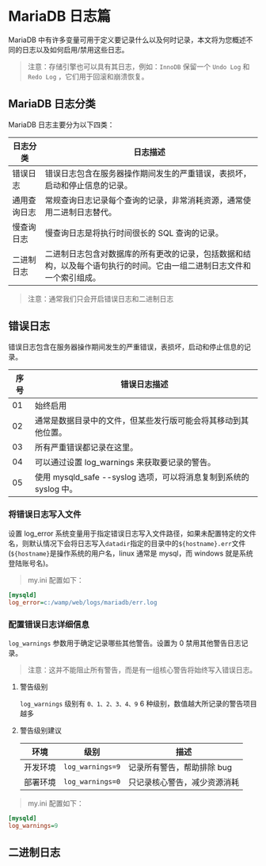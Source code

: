 # MariaDB 日志篇

MariaDB 中有许多变量可用于定义要记录什么以及何时记录，本文将为您概述不同的日志以及如何启用/禁用这些日志。

> 注意：存储引擎也可以具有其日志，例如：`InnoDB` 保留一个 `Undo Log` 和 `Redo Log` ，它们用于回滚和崩溃恢复。

## MariaDB 日志分类

MariaDB 日志主要分为以下四类：

| 日志分类     | 日志描述                                                                                                               |
| ------------ | ---------------------------------------------------------------------------------------------------------------------- |
| 错误日志     | 错误日志包含在服务器操作期间发生的严重错误，表损坏，启动和停止信息的记录。                                             |
| 通用查询日志 | 常规查询日志记录每个查询的记录，非常消耗资源，通常使用二进制日志替代。                                                 |
| 慢查询日志   | 慢查询日志是将执行时间很长的 SQL 查询的记录。                                                                          |
| 二进制日志   | 二进制日志包含对数据库的所有更改的记录，包括数据和结构，以及每个语句执行的时间。它由一组二进制日志文件和一个索引组成。 |

> 注意：通常我们只会开启错误日志和二进制日志

## 错误日志

错误日志包含在服务器操作期间发生的严重错误，表损坏，启动和停止信息的记录。

| 序号 | 错误日志描述                                                       |
| ---- | ------------------------------------------------------------------ |
| 01   | 始终启用                                                           |
| 02   | 通常是数据目录中的文件，但某些发行版可能会将其移动到其他位置。     |
| 03   | 所有严重错误都记录在这里。                                         |
| 04   | 可以通过设置 log_warnings 来获取要记录的警告。                     |
| 05   | 使用 mysqld_safe --syslog 选项，可以将消息复制到系统的 syslog 中。 |

### 将错误日志写入文件

设置 log_error 系统变量用于指定错误日志写入文件路径，如果未配置特定的文件名，则默认情况下会将日志写入`datadir`指定的目录中的`${hostname}.err`文件(`${hostname}`是操作系统的用户名，linux 通常是 mysql，而 windows 就是系统登陆账号名)。

> my.ini 配置如下：

```ini
[mysqld]
log_error=c:/wamp/web/logs/mariadb/err.log
```

### 配置错误日志详细信息

`log_warnings` 参数用于确定记录哪些其他警告。设置为 0 禁用其他警告日志记录。

> 注意：这并不能阻止所有警告，而是有一组核心警告将始终写入错误日志。

1. 警告级别

   `log_warnings` 级别有 `0、1、2、3、4、9` 6 种级别，数值越大所记录的警告项目越多

2. 警告级别建议

   | 环境     | 级别             | 描述                         |
   | -------- | ---------------- | ---------------------------- |
   | 开发环境 | `log_warnings=9` | 记录所有警告，帮助排除 bug   |
   | 部署环境 | `log_warnings=0` | 只记录核心警告，减少资源消耗 |

> my.ini 配置如下：

```ini
[mysqld]
log_warnings=9
```

## 二进制日志
